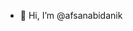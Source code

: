 - 👋 Hi, I’m @afsanabidanik


<!---
afsanabidanik/afsanabidanik is a ✨ special ✨ repository because its `README.md` (this file) appears on your GitHub profile.
You can click the Preview link to take a look at your changes.
--->
